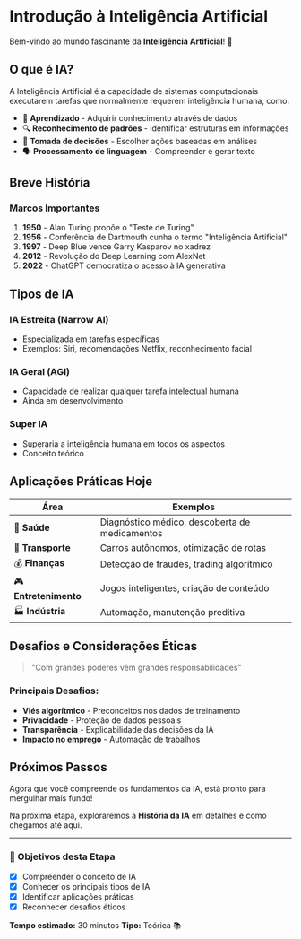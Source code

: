 # Introdução à Inteligência Artificial

Bem-vindo ao mundo fascinante da **Inteligência Artificial**! 🚀

## O que é IA?

A Inteligência Artificial é a capacidade de sistemas computacionais executarem tarefas que normalmente requerem inteligência humana, como:

- 🧠 **Aprendizado** - Adquirir conhecimento através de dados
- 🔍 **Reconhecimento de padrões** - Identificar estruturas em informações
- 🎯 **Tomada de decisões** - Escolher ações baseadas em análises
- 🗣️ **Processamento de linguagem** - Compreender e gerar texto

## Breve História

### Marcos Importantes

1. **1950** - Alan Turing propõe o "Teste de Turing"
2. **1956** - Conferência de Dartmouth cunha o termo "Inteligência Artificial"
3. **1997** - Deep Blue vence Garry Kasparov no xadrez
4. **2012** - Revolução do Deep Learning com AlexNet
5. **2022** - ChatGPT democratiza o acesso à IA generativa

## Tipos de IA

### IA Estreita (Narrow AI)
- Especializada em tarefas específicas
- Exemplos: Siri, recomendações Netflix, reconhecimento facial

### IA Geral (AGI)
- Capacidade de realizar qualquer tarefa intelectual humana
- Ainda em desenvolvimento

### Super IA
- Superaria a inteligência humana em todos os aspectos
- Conceito teórico

## Aplicações Práticas Hoje

| Área | Exemplos |
|------|----------|
| 🏥 **Saúde** | Diagnóstico médico, descoberta de medicamentos |
| 🚗 **Transporte** | Carros autônomos, otimização de rotas |
| 💰 **Finanças** | Detecção de fraudes, trading algorítmico |
| 🎮 **Entretenimento** | Jogos inteligentes, criação de conteúdo |
| 🏭 **Indústria** | Automação, manutenção preditiva |

## Desafios e Considerações Éticas

> "Com grandes poderes vêm grandes responsabilidades"

### Principais Desafios:
- **Viés algorítmico** - Preconceitos nos dados de treinamento
- **Privacidade** - Proteção de dados pessoais
- **Transparência** - Explicabilidade das decisões da IA
- **Impacto no emprego** - Automação de trabalhos

## Próximos Passos

Agora que você compreende os fundamentos da IA, está pronto para mergulhar mais fundo! 

Na próxima etapa, exploraremos a **História da IA** em detalhes e como chegamos até aqui.

---

### 🎯 Objetivos desta Etapa
- [x] Compreender o conceito de IA
- [x] Conhecer os principais tipos de IA
- [x] Identificar aplicações práticas
- [x] Reconhecer desafios éticos

**Tempo estimado:** 30 minutos
**Tipo:** Teórica 📚 